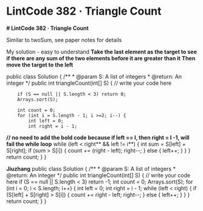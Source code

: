 # LintCode 382 · Triangle Count

**# LintCode 382 · Triangle Count**

Similar to twoSum, see paper notes for details 

My solution - easy to understand
**Take the last element as the target to see if there are any sum of the two elements before it are greater than it**
**Then move the target to the left**

public class Solution {
    /**
     * @param S: A list of integers
     * @return: An integer
     */
    public int triangleCount(int[] S) {
        // write your code here

        if (S == null || S.length < 3) return 0;
        Arrays.sort(S);

        int count = 0;
        for (int i = S.length - 1; i >=2; i--) {
            int left = 0;
            int right = i - 1;
**// no need to add the bold code because if left == I, then right = I -1, will fail the while loop**
            while (left < right** && left != i**) {
                int sum = S[left] + S[right];
                if (sum > S[i]) {
                    count += (right - left);
                    right--;
                } else {
                    left++;
                }
            }
        }
        return count;
    }
}

**Jiuzhang**
public class Solution {
    /**
     * @param S: A list of integers
     * @return: An integer
     */
    public int triangleCount(int[] S) {
        // write your code here
        if (S == null || S.length < 3) return -1;
        int count = 0;
        Arrays.sort(S);
        for (int i = 0; i < S.length; i++) {
            int left = 0; 
            int right = i - 1;
            while (left < right) {
                if (S[left] + S[right] > S[i]) {
                    count += right - left;
                    right--;
                } else {
                    left++;
                }
            }
        }
        return count;
    }
}


